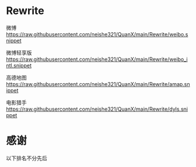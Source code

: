 # Rewrite
微博 
https://raw.githubusercontent.com/neishe321/QuanX/main/Rewrite/weibo.snippet

微博轻享版 
https://raw.githubusercontent.com/neishe321/QuanX/main/Rewrite/weibo_intl.snippet

高德地图
https://raw.githubusercontent.com/neishe321/QuanX/main/Rewrite/amap.snippet

电影猎手
https://raw.githubusercontent.com/neishe321/QuanX/main/Rewrite/dyls.snippet

# 感谢
以下排名不分先后
